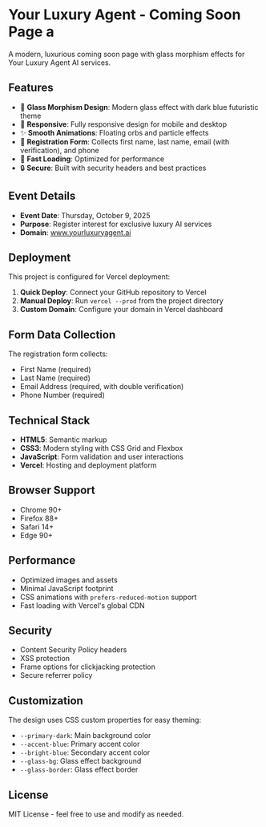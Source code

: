 # Your Luxury Agent - Coming Soon Page a

A modern, luxurious coming soon page with glass morphism effects for Your Luxury Agent AI services.

## Features

- 🎨 **Glass Morphism Design**: Modern glass effect with dark blue futuristic theme
- 📱 **Responsive**: Fully responsive design for mobile and desktop
- ✨ **Smooth Animations**: Floating orbs and particle effects
- 📝 **Registration Form**: Collects first name, last name, email (with verification), and phone
- 🚀 **Fast Loading**: Optimized for performance
- 🔒 **Secure**: Built with security headers and best practices

## Event Details

- **Event Date**: Thursday, October 9, 2025
- **Purpose**: Register interest for exclusive luxury AI services
- **Domain**: www.yourluxuryagent.ai

## Deployment

This project is configured for Vercel deployment:

1. **Quick Deploy**: Connect your GitHub repository to Vercel
2. **Manual Deploy**: Run `vercel --prod` from the project directory
3. **Custom Domain**: Configure your domain in Vercel dashboard

## Form Data Collection

The registration form collects:
- First Name (required)
- Last Name (required)
- Email Address (required, with double verification)
- Phone Number (required)

## Technical Stack

- **HTML5**: Semantic markup
- **CSS3**: Modern styling with CSS Grid and Flexbox
- **JavaScript**: Form validation and user interactions
- **Vercel**: Hosting and deployment platform

## Browser Support

- Chrome 90+
- Firefox 88+
- Safari 14+
- Edge 90+

## Performance

- Optimized images and assets
- Minimal JavaScript footprint
- CSS animations with `prefers-reduced-motion` support
- Fast loading with Vercel's global CDN

## Security

- Content Security Policy headers
- XSS protection
- Frame options for clickjacking protection
- Secure referrer policy

## Customization

The design uses CSS custom properties for easy theming:
- `--primary-dark`: Main background color
- `--accent-blue`: Primary accent color
- `--bright-blue`: Secondary accent color
- `--glass-bg`: Glass effect background
- `--glass-border`: Glass effect border

## License

MIT License - feel free to use and modify as needed.
